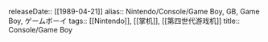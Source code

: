 releaseDate:: [[1989-04-21]]
alias:: Nintendo/Console/Game Boy, GB, Game Boy, ゲームボーイ
tags:: [[Nintendo]], [[掌机]], [[第四世代游戏机]]
title:: Console/Game Boy
